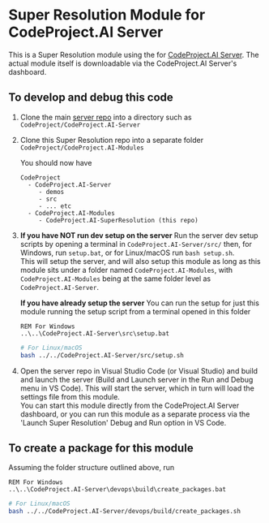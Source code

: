 # Super Resolution Module for CodeProject.AI Server

This is a Super Resolution module using the for [CodeProject.AI Server](https://www.codeproject.com/Articles/5322557/CodeProject-AI-Server-AI-the-easy-way). The actual module itself is downloadable via the CodeProject.AI Server's dashboard.

## To develop and debug this code

1. Clone the main [server repo](https://github.com/codeproject/CodeProject.AI-Server) into a directory such as `CodeProject/CodeProject.AI-Server`

2. Clone this Super Resolution repo into a separate folder `CodeProject/CodeProject.AI-Modules`

    You should now have

    ```text
    CodeProject
      - CodeProject.AI-Server
         - demos
         - src
         - ... etc
      - CodeProject.AI-Modules
         - CodeProject.AI-SuperResolution (this repo)
    ```

3. **If you have NOT run dev setup on the server**
    Run the server dev setup scripts by opening a terminal in `CodeProject.AI-Server/src/` then, for Windows, run `setup.bat`, or for Linux/macOS run `bash setup.sh`.<br>
    This will setup the server, and will also setup this module as long as this module sits under a folder named `CodeProject.AI-Modules`, with `CodeProject.AI-Modules` being at the same folder level as `CodeProject.AI-Server`.

    **If you have already setup the server**
    You can run the setup for just this module running the setup script from a terminal opened in this folder
   ```BAT
   REM For Windows
   ..\..\CodeProject.AI-Server\src\setup.bat
   ```
   ```bash
   # For Linux/macOS
   bash ../../CodeProject.AI-Server/src/setup.sh
   ```
4. Open the server repo in Visual Studio Code (or Visual Studio) and build and launch the server (Build and Launch server in the Run and Debug menu in VS Code). This will start the server, which in turn will load the settings file from this module.
    <br>You can start this module directly from the CodeProject.AI Server dashboard, or you can run this module as a separate process via the 'Launch Super Resolution' Debug and Run option in VS Code.

## To create a package for this module

Assuming the folder structure outlined above, run

   ```BAT
   REM For Windows
   ..\..\CodeProject.AI-Server\devops\build\create_packages.bat
   ```
   ```bash
   # For Linux/macOS
   bash ../../CodeProject.AI-Server/devops/build/create_packages.sh
   ```
